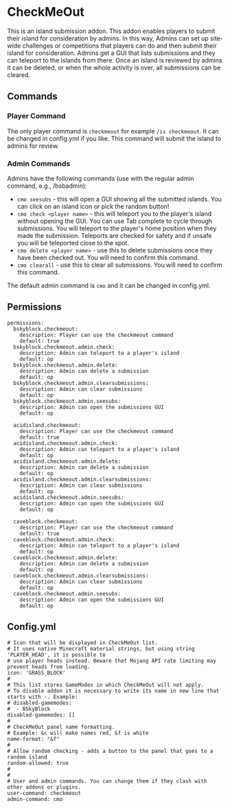 # CheckMeOut
This is an island submission addon. This addon enables players to submit their island for consideration by admins. In this way, Admins can set up site-wide challenges or competitions that players can do and then submit their island for consideration. Admins get a GUI that lists submissions and they can teleport to the islands from there. Once an island is reviewed by admins it can be deleted, or when the whole activity is over, all submissions can be cleared.

## Commands

### Player Command

The only player command is `checkmeout` for example `/is checkmeout`. It can be changed in config.yml if you like.
This command will submit the island to admins for review.

### Admin Commands

Admins have the following commands (use with the regular admin command, e.g., /bsbadmin):

* `cmo seesubs` - this will open a GUI showing all the submitted islands. You can click on an island icon or pick the random button!
* `cmo check <player name>` - this will teleport you to the player's island without opening the GUI. You can use Tab complete to cycle through submissions. You will teleport to the player's home position when they made the submission. Teleports are checked for safety and if unsafe you will be teleported close to the spot.
* `cmo delete <player name>` - use this to delete submissions once they have been checked out. You will need to confirm this command.
* `cmo clearall` - use this to clear all submissions. You will need to confirm this command.

The default admin command is `cmo` and it can be changed in config.yml.

## Permissions

```
permissions:
  bskyblock.checkmeout:
    description: Player can use the checkmeout command
    default: true
  bskyblock.checkmeout.admin.check:
    description: Admin can teleport to a player's island
    default: op
  bskyblock.checkmeout.admin.delete:
    description: Admin can delete a submission
    default: op
  bskyblock.checkmeout.admin.clearsubmissions:
    description: Admin can clear submissions
    default: op
  bskyblock.checkmeout.admin.seesubs:
    description: Admin can open the submissions GUI
    default: op
    
  acidisland.checkmeout:
    description: Player can use the checkmeout command
    default: true
  acidisland.checkmeout.admin.check:
    description: Admin can teleport to a player's island
    default: op
  acidisland.checkmeout.admin.delete:
    description: Admin can delete a submission
    default: op
  acidisland.checkmeout.admin.clearsubmissions:
    description: Admin can clear submissions
    default: op
  acidisland.checkmeout.admin.seesubs:
    description: Admin can open the submissions GUI
    default: op
    
  caveblock.checkmeout:
    description: Player can use the checkmeout command
    default: true
  caveblock.checkmeout.admin.check:
    description: Admin can teleport to a player's island
    default: op
  caveblock.checkmeout.admin.delete:
    description: Admin can delete a submission
    default: op
  caveblock.checkmeout.admin.clearsubmissions:
    description: Admin can clear submissions
    default: op
  caveblock.checkmeout.admin.seesubs:
    description: Admin can open the submissions GUI
    default: op
 ```
 
 ## Config.yml
 
 ```
# Icon that will be displayed in CheckMeOut list.
# It uses native Minecraft material strings, but using string 'PLAYER_HEAD', it is possible to
# use player heads instead. Beware that Mojang API rate limiting may prevent heads from loading.
icon: 'GRASS_BLOCK'
#
# This list stores GameModes in which CheckMeOut will not apply.
# To disable addon it is necessary to write its name in new line that starts with -. Example:
# disabled-gamemodes:
#  - BSkyBlock
disabled-gamemodes: []
#
# CheckMeOut panel name formatting.
# Example: &c will make names red, &f is white
name-format: "&f"
#
# Allow random checking - adds a button to the panel that goes to a random island
random-allowed: true
#
#
# User and admin commands. You can change them if they clash with other addons or plugins.
user-command: checkmeout
admin-command: cmo
 ```
 